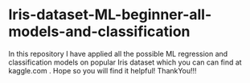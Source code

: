 # Iris-dataset-ML-beginner-all-models-and-classification
In this repository I have applied all the possible ML regression and classification models on popular Iris dataset which you can can find at kaggle.com . Hope so you will find it helpful!
ThankYou!!!

